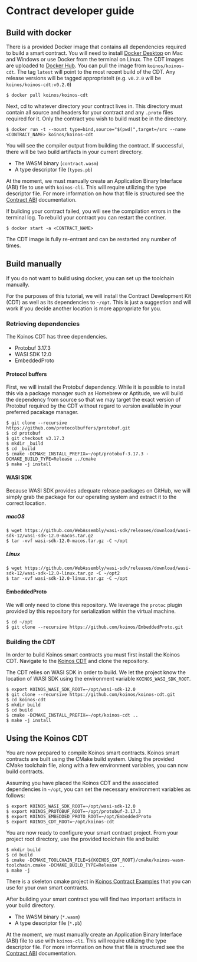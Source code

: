 # Contract developer guide

## Build with docker

There is a provided Docker image that contains all dependencies required to build a smart contract. You will need to install [Docker Desktop](https://docs.docker.com/desktop/) on Mac and Windows or use Docker from the terminal on Linux. The CDT images are uploaded to [Docker Hub](https://hub.docker.com/r/koinos/koinos-cdt). You can pull the image from `koinos/koinos-cdt`. The tag `latest` will point to the most recent build of the CDT. Any release versions will be tagged appropriatelt (e.g. `v0.2.0` will be `koinos/koinos-cdt:v0.2.0`)

```console
$ docker pull koinos/koinos-cdt
```

Next, cd to whatever directory your contract lives in. This directory must contain all source and headers for your contract and any `.proto` files required for it. Only the contract you wish to build must be in the directory.

```console
$ docker run -t --mount type=bind,source="$(pwd)",target=/src --name <CONTRACT_NAME> koinos/koinos-cdt
```

You will see the compiler output from building the contract. If successful, there will be two build artifacts in your current directory.

- The WASM binary (`contract.wasm`)
- A type descriptor file (`types.pb`)

At the moment, we must manually create an Application Binary Interface (ABI) file to use with `koinos-cli`. This will require utilizing the type descriptor file. For more information on how that file is structured see the [Contract ABI](../architecture/contract-abi.md) documentation.

If building your contract failed, you will see the compilation errors in the terminal log. To rebuild your contract you can restart the continer.

```console
$ docker start -a <CONTRACT_NAME>
```

The CDT image is fully re-entrant and can be restarted any number of times.

## Build manually

If you do not want to build using docker, you can set up the toolchain manually.

For the purposes of this tutorial, we will install the Contract Development Kit (CDT) as well as its dependencies to `~/opt`. This is just a suggestion
and will work if you decide another location is more appropriate for you.

### Retrieving dependencies

The Koinos CDT has three dependencies.
- Protobuf 3.17.3
- WASI SDK 12.0
- EmbeddedProto

#### Protocol buffers

First, we will install the Protobuf dependency. While it is possible to install this via a package manager such as Homebrew or Aptitude,
we will build the dependency from source so that we may target the exact version of Protobuf required by the CDT without regard to version available in
your preferred pacakage manager.

```console
$ git clone --recursive https://github.com/protocolbuffers/protobuf.git
$ cd protobuf
$ git checkout v3.17.3
$ mkdir _build
$ cd _build
$ cmake -DCMAKE_INSTALL_PREFIX=~/opt/protobuf-3.17.3 -DCMAKE_BUILD_TYPE=Release ../cmake
$ make -j install
```

#### WASI SDK

Because WASI SDK provides adequate release packages on GitHub, we will simply grab the package for our operating system and extract it to the correct
location.

##### macOS
```console
$ wget https://github.com/WebAssembly/wasi-sdk/releases/download/wasi-sdk-12/wasi-sdk-12.0-macos.tar.gz
$ tar -xvf wasi-sdk-12.0-macos.tar.gz -C ~/opt
```

##### Linux
```console
$ wget https://github.com/WebAssembly/wasi-sdk/releases/download/wasi-sdk-12/wasi-sdk-12.0-linux.tar.gz -C ~/opt2
$ tar -xvf wasi-sdk-12.0-linux.tar.gz -C ~/opt
```

#### EmbeddedProto

We will only need to clone this repository. We leverage the `protoc` plugin provided by this repository for serialization within the virtual machine.

```console
$ cd ~/opt
$ git clone --recursive https://github.com/koinos/EmbeddedProto.git
```

### Building the CDT

In order to build Koinos smart contracts you must first install the Koinos CDT. Navigate to the [Koinos CDT](https://github.com/koinos/koinos-cdt)
and clone the repository.

The CDT relies on WASI SDK in order to build. We let the project know the location of WASI SDK using the environment variable `KOINOS_WASI_SDK_ROOT`.

```console
$ export KOINOS_WASI_SDK_ROOT=~/opt/wasi-sdk-12.0
$ git clone --recursive https://github.com/koinos/koinos-cdt.git
$ cd koinos-cdt
$ mkdir build
$ cd build
$ cmake -DCMAKE_INSTALL_PREFIX=~/opt/koinos-cdt ..
$ make -j install
```

## Using the Koinos CDT

You are now prepared to compile Koinos smart contracts. Koinos smart contracts are built using the CMake build system. Using the provided
CMake toolchain file, along with a few environment variables, you can now build contracts.

Assuming you have placed the Koinos CDT and the associated dependencies in `~/opt`, you can set the necessary environment variables as follows:

```console
$ export KOINOS_WASI_SDK_ROOT=~/opt/wasi-sdk-12.0
$ export KOINOS_PROTOBUF_ROOT=~/opt/protobuf-3.17.3
$ export KOINOS_EMBEDDED_PROTO_ROOT=~/opt/EmbeddedProto
$ export KOINOS_CDT_ROOT=~/opt/koinos-cdt
```

You are now ready to configure your smart contract project. From your project root directory, use the provided toolchain file and build:

```console
$ mkdir build
$ cd build
$ cmake -DCMAKE_TOOLCHAIN_FILE=${KOINOS_CDT_ROOT}/cmake/koinos-wasm-toolchain.cmake -DCMAKE_BUILD_TYPE=Release ..
$ make -j
```

There is a skeleton cmake project in [Koinos Contract Examples](https://github.com/koinos/koinos-contract-examples) that you can use for your own smart contracts.

After building your smart contract you will find two important artifacts in your build directory.
- The WASM binary (`*.wasm`)
- A type descriptor file (`*.pb`)

At the moment, we must manually create an Application Binary Interface (ABI) file to use with `koinos-cli`. This will require utilizing the type descriptor file. For more information on how that file is structured see the [Contract ABI](../architecture/contract-abi.md) documentation.
